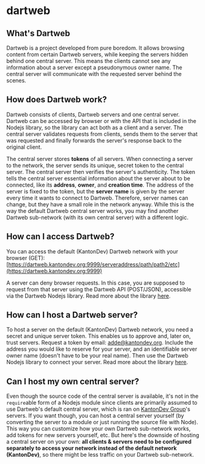 # dartweb

## What's Dartweb
Dartweb is a project developed from pure boredom. It allows browsing content from certain Dartweb servers, while keeping the servers hidden behind one central server. This means the clients cannot see any information about a server except a pseudonymous owner name. The central server will communicate with the requested server behind the scenes.

## How does Dartweb work?
Dartweb consists of clients, Dartweb servers and one central server. Dartweb can be accessed by browser or with the API that is included in the Nodejs library, so the library can act both as a client and a server. The central server validates requests from clients, sends them to the server that was requested and finally forwards the server's response back to the original client.

The central server stores **tokens** of all servers. When connecting a server to the network, the server sends its unique, secret token to the central server. The central server then verifies the server's authenticity. The token tells the central server essential information about the server about to be connected, like its **address**, **owner**, and **creation time**. The address of the server is fixed to the token, but the **server name** is given by the server every time it wants to connect to Dartweb. Therefore, server names can change, but they have a small role in the network anyway. While this is the way the default Dartweb central server works, you may find another Dartweb sub-network (with its own central server) with a different logic.

## How can I access Dartweb?
You can access the default (KantonDev) Dartweb network with your browser (GET): [https://dartweb.kantondev.org:9999/serveraddress/path/path2/etc](https://dartweb.kantondev.org:9999)

A server can deny browser requests. In this case, you are supposed to request from that server using the Dartweb API (POST/JSON), accessible via the Dartweb Nodejs library. Read more about the library [here](https://github.com/botboi37/dartweb/blob/master/dartweb.md).

## How can I host a Dartweb server?
To host a server on the default (KantonDev) Dartweb network, you need a secret and unique server token. This enables us to approve and, later on, trust servers.
Request a token by email: [adde@kantondev.org](mailto:adde@kantondev.org). Include the address you would like to reserve for your server, and an identifiable server owner name (doesn't have to be your real name).
Then use the Dartweb Nodejs library to connect your server. Read more about the library [here](https://github.com/botboi37/dartweb/blob/master/dartweb.md).

## Can I host my own central server?
Even though the source code of the central server is available, it's not in the `require`able form of a Nodejs module since clients are primarily assumed to use Dartweb's default central server, which is ran on [KantonDev Group](https://github.com/kantondev)'s servers. If you want though, you can host a central server yourself (by converting the server to a module or just running the source file with Node). This way you can customize how your own Dartweb sub-network works, add tokens for new servers yourself, etc.
But here's the downside of hosting a central server on your own: **all clients & servers need to be configured separately to access your network instead of the default network (KantonDev)**, so there might be less traffic on your Dartweb sub-network.